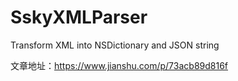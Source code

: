 # SskyXMLParser
Transform XML into NSDictionary and JSON string

文章地址：https://www.jianshu.com/p/73acb89d816f
